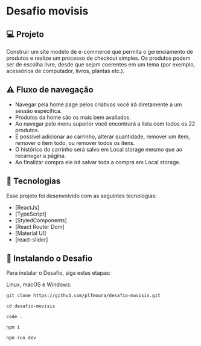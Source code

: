 # Desafio movisis

## 💻 Projeto

Construir um site modelo de e-commerce que permita o gerenciamento de produtos e
realize um processo de checkout simples.
Os produtos podem ser de escolha livre, desde que sejam coerentes em um tema (por
exemplo, acessórios de computador, livros, plantas etc.).

## :warning: Fluxo de navegação 

- Navegar pela home page pelos criativos você irá diretamente a um sessão específica.
- Produtos da home são os mais bem avaliados.
- Ao navegar pelo menu superior você encontrará a lista com todos os 22 produtos.
- É possível adicionar ao carrinho, alterar quantidade, remover um item, remover o item todo, ou remover todos os itens.
- O histórico do carrinho será salvo em Local storage mesmo que ao recarregar a página.
- Ao finalizar compra ele irá salvar toda a compra em Local storage.

## 🧪 Tecnologias

Esse projeto foi desenvolvido com as seguintes tecnologias:

- [ReactJs]
- [TypeScript]
- [StyledComponents]
- [React Router Dom]
- [Material UI]
- [react-slider]

## 🚀 Instalando o Desafio

Para instalar o Desafio, siga estas etapas:

Linux, macOS e Windows:
```
git clone https://github.com/plfmoura/desafio-movisis.git

cd desafio-movisis 

code .

npm i

npm run dev

```